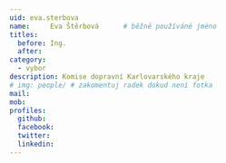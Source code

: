 ```yaml
---
uid: eva.sterbova
name:     Eva Štěrbová  	# běžně používáné jméno
titles:
  before: Ing.
  after:
category:
  - vybor
description: Komise dopravní Karlovarského kraje
# img: people/ # zakomentuj radek dokud není fotka
mail:
mob: 
profiles:
  github:
  facebook:
  twitter:
  linkedin:
---
```



